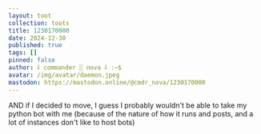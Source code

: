 ```yaml
---
layout: toot
collection: toots
title: 1230170000
date: 2024-12-30
published: true
tags: []
pinned: false
author: ⸸ commander ░ nova ⸸ :~$
avatar: /img/avatar/daemon.jpeg
mastodon: https://mastodon.online/@cmdr_nova/1230170000
---
```


AND if I decided to move, I guess I probably wouldn't be able to take my python bot with me (because of the nature of how it runs and posts, and a lot of instances don't like to host bots)
